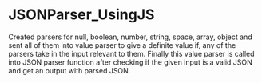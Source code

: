 # JSONParser_UsingJS
Created parsers for null, boolean, number, string, space, array, object and sent all of them into value parser to give a definite value if,
any of the parsers take in the input relevant to them. 
Finally this value parser is called into JSON parser function after checking if the given input is a valid JSON and get an output with parsed JSON.
